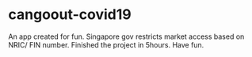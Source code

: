 # cangoout-covid19
An app created for fun. Singapore gov restricts market access based on NRIC/ FIN number. Finished the project in 5hours. Have fun.
